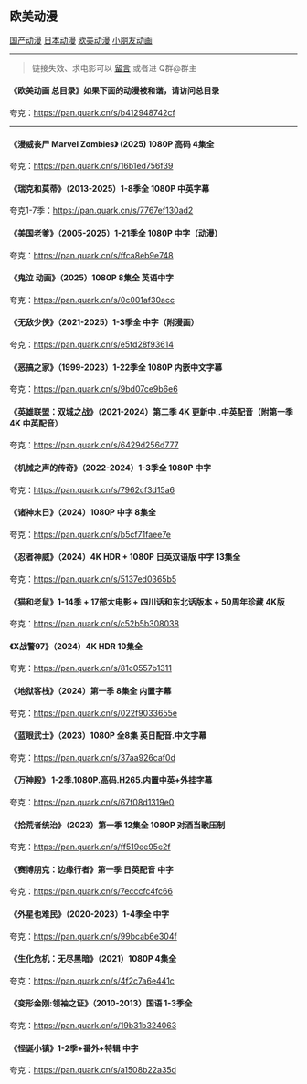 ## 欧美动漫

<div class="game-nav">
  <a href="#/zh-cn/animetv/gcdm" class="game-nav-btn">国产动漫</a>
  <a href="#/zh-cn/animetv/rbdm" class="game-nav-btn">日本动漫</a>
  <a href="#/zh-cn/animetv/omdm" class="game-nav-btn">欧美动漫</a>
  <a href="#/zh-cn/animetv/xpy" class="game-nav-btn">小朋友动画</a>
</div>

---

> 链接失效、求电影可以 [留言](#/zh-cn/bbs) 或者进 Q群@群主

#### 《欧美动画 总目录》如果下面的动漫被和谐，请访问总目录

夸克：https://pan.quark.cn/s/b412948742cf

---

#### 《漫威丧尸 Marvel Zombies》 (2025) 1080P 高码 4集全

夸克：https://pan.quark.cn/s/16b1ed756f39

#### 《瑞克和莫蒂》（2013-2025）1-8季全 1080P 中英字幕

夸克1-7季：https://pan.quark.cn/s/7767ef130ad2

#### 《美国老爹》（2005-2025）1-21季全 1080P 中字（动漫）

夸克：https://pan.quark.cn/s/ffca8eb9e748

#### 《鬼泣 动画》（2025）1080P 8集全 英语中字

夸克：https://pan.quark.cn/s/0c001af30acc

#### 《无敌少侠》（2021-2025）1-3季全 中字（附漫画）

夸克：https://pan.quark.cn/s/e5fd28f93614

#### 《恶搞之家》（1999-2023）1-22季全 1080P 内嵌中文字幕

夸克：https://pan.quark.cn/s/9bd07ce9b6e6

#### 《英雄联盟：双城之战》（2021-2024）第二季 4K 更新中..中英配音（附第一季 4K 中英配音）

夸克：https://pan.quark.cn/s/6429d256d777

#### 《机械之声的传奇》（2022-2024）1-3季全 1080P 中字

夸克：https://pan.quark.cn/s/7962cf3d15a6

#### 《诸神末日》（2024）1080P 中字 8集全

夸克：https://pan.quark.cn/s/b5cf71faee7e

#### 《忍者神威》（2024）4K HDR + 1080P 日英双语版 中字 13集全

夸克：https://pan.quark.cn/s/5137ed0365b5

#### 《猫和老鼠》1-14季 + 17部大电影 + 四川话和东北话版本 + 50周年珍藏 4K版

夸克：https://pan.quark.cn/s/c52b5b308038

#### 《X战警97》（2024）4K HDR 10集全

夸克：https://pan.quark.cn/s/81c0557b1311

#### 《地狱客栈》（2024）第一季 8集全 内置字幕

夸克：https://pan.quark.cn/s/022f9033655e

#### 《蓝眼武士》（2023）1080P 全8集 英日配音.中文字幕

夸克：https://pan.quark.cn/s/37aa926caf0d

#### 《万神殿》 1-2季.1080P.高码.H265.内置中英+外挂字幕

夸克：https://pan.quark.cn/s/67f08d1319e0

#### 《拾荒者统治》（2023）第一季 12集全 1080P 对酒当歌压制

夸克：https://pan.quark.cn/s/ff519ee95e2f

#### 《赛博朋克：边缘行者》第一季 日英配音 中字

夸克：https://pan.quark.cn/s/7ecccfc4fc66

#### 《外星也难民》（2020-2023）1-4季全 中字

夸克：https://pan.quark.cn/s/99bcab6e304f

#### 《生化危机：无尽黑暗》（2021）1080P 4集全

夸克：https://pan.quark.cn/s/4f2c7a6e441c

#### 《变形金刚:领袖之证》（2010-2013）国语 1-3季全

夸克：https://pan.quark.cn/s/19b31b324063

#### 《怪诞小镇》1-2季+番外+特辑 中字

夸克：https://pan.quark.cn/s/a1508b22a35d